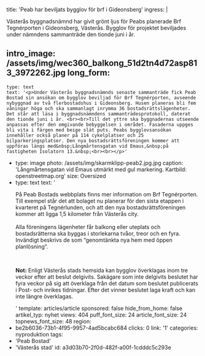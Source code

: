 title: 'Peab har beviljats bygglov för brf i Gideonsberg'
ingress: |
  <p>Västerås byggnadsnämnd har givit grönt ljus för Peabs planerade Brf Tegnérporten i Gideonsberg, Västerås. Bygglov för projektet beviljades under nämndens sammanträde den tionde juni i år.
  </p>
  
intro_image: /assets/img/wec360_balkong_51d2tn4d72asp813_3972262.jpg
long_form:
  -
    type: text
    text: '<p>Under Västerås byggnadsnämnds senaste sammanträde fick Peab Bostad sin ansökan om bygglov beviljad för Brf Tegnérporten, avseende nybyggnad av två flerbostadshus i Gideonsberg. Husen planeras bli fem våningar höga och ska sammanlagt inrymma 36 bostadsrättslägenheter. Det står att läsa i byggnadsnämndens sammanträdesprotokoll, daterat den tionde juni i år. <br><br>Till det yttre ska byggnadernas utseende anpassas efter den omgivande bebyggelsen i området. Fasaderna uppges bli vita i färgen med beige slät puts. Peabs bygglovsansökan innehåller också planer på 114 cykelplatser och 25 bilparkeringsplatser. Den nya bostadsrättsföreningen kommer att uppföras längs med&nbsp;Långmårtensgatan vid Emaus,&nbsp;på fastigheten Isolatorn 13.&nbsp;<br><br></p>'
  -
    type: image
    photo: /assets/img/skarmklipp-peab2.jpg.jpg
    caption: 'Långmårtensgatan vid Emaus utmärkt med gul markering. Kartbild: openstreetmap.org'
    size: Oversized
  -
    type: text
    text: '<p>På Peab Bostads webbplats finns mer information om Brf Tegnérporten. Till exempel står det att bolaget nu planerar för den sista etappen i kvarteret på Tegnérlunden, och att den nya bostadsrättsföreningen kommer att ligga 1,5 kilometer från Västerås city. <br><br>Alla föreningens lägenheter får balkong eller uteplats och bostadsrätterna ska byggas i storlekarna tvåor, treor och en fyra. Invändigt beskrivs de som “genomtänkta nya hem med öppen planlösning”.&nbsp;</p><p>&nbsp;<br></p><p><b>Not:</b> Enligt Västerås stads hemsida kan bygglov överklagas inom tre veckor efter att beslut delgivits. Sakägare som inte delgivits beslutet har fyra veckor på sig att överklaga från det datum som beslutet publicerats i Post- och inrikes tidningar. Efter det vinner beslutet laga kraft och kan inte längre överklagas.&nbsp;&nbsp;</p>'
template: articles/article
sponsored: false
hide_from_home: false
artikel_typ: nyhet
views: 404
puff_font_size: 24
article_font_size: 24
topnews_font_size: 48
region:
  - be2b6036-73b1-4f95-9957-4ad5bcabc684
clicks: 0
link: '1'
categories: nyproduktion
tags:
  - 'Peab Bostad'
  - 'Västerås stad'
id: a3d03b70-2f0d-482f-a00f-1cdddc5c293e
